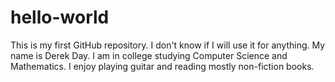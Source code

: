 # hello-world
This is my first GitHub repository. I don't know if I will use it for anything.
My name is Derek Day. I am in college studying Computer Science and Mathematics. I enjoy playing guitar and reading mostly non-fiction books.
